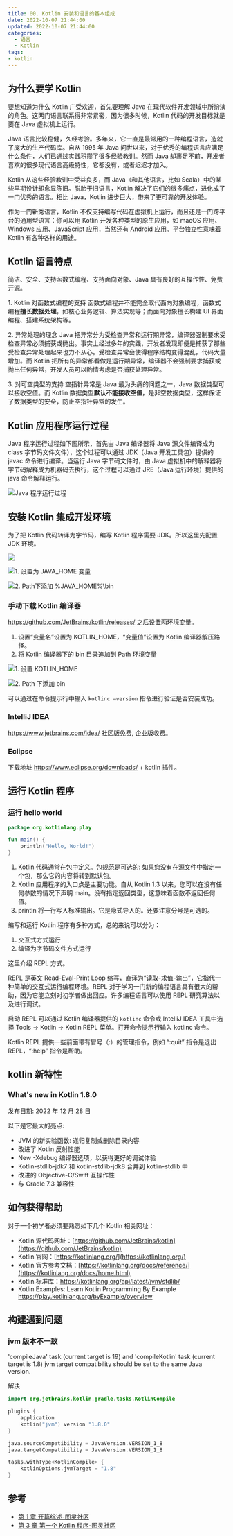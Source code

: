 ```yaml
---
title: 00. Kotlin 安装和语言的基本组成
date: 2022-10-07 21:44:00
updated: 2022-10-07 21:44:00
categories:
  - 语言
  - Kotlin
tags:
- kotlin
---
```


## 为什么要学 Kotlin

要想知道为什么 Kotlin 广受欢迎，首先要理解 Java 在现代软件开发领域中所扮演的角色。这两门语言联系得非常紧密，因为很多时候，Kotlin 代码的开发目标就是要在 Java 虚拟机上运行。

Java 语言比较稳健，久经考验。多年来，它一直是最常用的一种编程语言，造就了庞大的生产代码库。自从 1995 年 Java 问世以来，对于优秀的编程语言应满足什么条件，人们已通过实践积攒了很多经验教训。然而 Java 却裹足不前，开发者喜欢的很多现代语言高级特性，它都没有，或者迟迟才加入。

Kotlin 从这些经验教训中受益良多，而 Java（和其他语言，比如 Scala）中的某些早期设计却愈显陈旧。脱胎于旧语言，Kotlin 解决了它们的很多痛点，进化成了一门优秀的语言。相比 Java，Kotlin 进步巨大，带来了更可靠的开发体验。

作为一门新秀语言，Kotlin 不仅支持编写代码在虚拟机上运行，而且还是一门跨平台的通用型语言：你可以用 Kotlin 开发各种类型的原生应用，如 macOS 应用、Windows 应用、JavaScript 应用，当然还有 Android 应用。平台独立性意味着 Kotlin 有各种各样的用途。

## Kotlin 语言特点

简洁、安全、支持函数式编程、支持面向对象、Java 具有良好的互操作性、免费开源。

1\. Kotlin 对函数式编程的支持
函数式编程并不能完全取代面向对象编程，函数式编程**擅长数据处理**，如核心业务逻辑、算法实现等；而面向对象擅长构建 UI 界面编程、搭建系统架构等。

2\. 异常处理的理念
Java 把异常分为受检查异常和运行期异常，编译器强制要求受检查异常必须捕获或抛出。事实上经过多年的实践，开发者发现即便是捕获了那些受检查异常处理起来也力不从心。受检查异常会使得程序结构变得混乱，代码大量增加。而 Kotlin 把所有的异常都看做是运行期异常，编译器不会强制要求捕获或抛出任何异常，开发人员可以酌情考虑是否捕获处理异常。

3\. 对可空类型的支持
空指针异常是 Java 最为头痛的问题之一，Java 数据类型可以接收空值。而 Kotlin 数据类型**默认不能接收空值**，是非空数据类型，这样保证了数据类型的安全，防止空指针异常的发生。

## Kotlin 应用程序运行过程

Java 程序运行过程如下图所示，首先由 Java 编译器将 Java 源文件编译成为 class 字节码文件文件），这个过程可以通过 JDK（Java 开发工具包）提供的 javac 命令进行编译。当运行 Java 字节码文件时，由 Java 虚拟机中的解释器将字节码解释成为机器码去执行，这个过程可以通过 JRE（Java 运行环境）提供的 java 命令解释运行。

![Java 程序运行过程](https://upload-images.jianshu.io/upload_images/1662509-36a38306a7d97781.png?imageMogr2/auto-orient/strip%7CimageView2/2/w/1240)

## 安装 Kotlin 集成开发环境

为了把 Kotlin 代码转译为字节码，编写 Kotlin 程序需要 JDK。所以这里先配置 JDK 环境。

![](https://upload-images.jianshu.io/upload_images/1662509-e715aefc4c8f68aa.png?imageMogr2/auto-orient/strip%7CimageView2/2/w/1240)

![1. 设置为 JAVA_HOME 变量](https://upload-images.jianshu.io/upload_images/1662509-33e1322d3ff7f777.png?imageMogr2/auto-orient/strip%7CimageView2/2/w/1240)

![2. Path下添加 %JAVA_HOME%\bin](https://upload-images.jianshu.io/upload_images/1662509-e4f478bcd40250e4.png?imageMogr2/auto-orient/strip%7CimageView2/2/w/1240)

### 手动下载 Kotlin 编译器

<https://github.com/JetBrains/kotlin/releases/> 之后设置两环境变量。

1. 设置“变量名”设置为 KOTLIN_HOME，“变量值”设置为 Kotlin 编译器解压路径。
2. 将 Kotlin 编译器下的 bin 目录追加到 Path 环境变量

![1. 设置 KOTLIN_HOME](https://upload-images.jianshu.io/upload_images/1662509-da3d791203f2df2f.png?imageMogr2/auto-orient/strip%7CimageView2/2/w/1240)

![2. Path 下添加 bin](https://upload-images.jianshu.io/upload_images/1662509-7deb4e3cde605c35.png?imageMogr2/auto-orient/strip%7CimageView2/2/w/1240)

可以通过在命令提示行中输入 `kotlinc –version` 指令进行验证是否安装成功。

### IntelliJ IDEA

<https://www.jetbrains.com/idea/>
社区版免费, 企业版收费。

### Eclipse

下载地址 <https://www.eclipse.org/downloads/> + kotlin 插件。

## 运行 Kotlin 程序

### 运行 hello world

```kotlin
package org.kotlinlang.play

fun main() {
    println("Hello, World!")
}
```

1. Kotlin 代码通常在包中定义。包规范是可选的: 如果您没有在源文件中指定一个包，那么它的内容将转到默认包。
2. Kotlin 应用程序的入口点是主要功能。自从 Kotlin 1.3 以来，您可以在没有任何参数的情况下声明 main。没有指定返回类型，这意味着函数不返回任何值。
3. println 将一行写入标准输出。它是隐式导入的。还要注意分号是可选的。

编写和运行 Kotlin 程序有多种方式，总的来说可以分为：

1. 交互式方式运行
2. 编译为字节码文件方式运行

这里介绍 REPL 方式。

REPL 是英文 Read-Eval-Print Loop 缩写，直译为“读取-求值-输出”，它指代一种简单的交互式运行编程环境。REPL 对于学习一门新的编程语言具有很大的帮助，因为它能立刻对初学者做出回应。许多编程语言可以使用 REPL 研究算法以及进行调试。

启动 REPL 可以通过 Kotlin 编译器提供的 `kotlinc` 命令或 IntelliJ IDEA 工具中选择 Tools → Kotlin → Kotlin REPL 菜单。打开命令提示行输入 kotlinc 命令。

Kotlin REPL 提供一些前面带有冒号（:）的管理指令，例如 “:quit” 指令是退出 REPL，“:help” 指令是帮助。

## kotlin 新特性

### What's new in Kotlin 1.8.0

发布日期: 2022 年 12 月 28 日

以下是它最大的亮点:

* JVM 的新实验函数: 递归复制或删除目录内容
* 改进了 Kotlin 反射性能
* New -Xdebug 编译器选项，以获得更好的调试体验
* Kotlin-stdlib-jdk7 和 kotlin-stdlib-jdk8 合并到 kotlin-stdlib 中
* 改进的 Objective-C/Swift 互操作性
* 与 Gradle 7.3 兼容性

## 如何获得帮助

对于一个初学者必须要熟悉如下几个 Kotlin 相关网址：

* Kotlin 源代码网址：[https://github.com/JetBrains/kotlin](https://github.com/JetBrains/kotlin)
* Kotlin 官网：[https://kotlinlang.org/](https://kotlinlang.org/)
* Kotlin 官方参考文档：[https://kotlinlang.org/docs/reference/](https://kotlinlang.org/docs/home.html)
* Kotlin 标准库：<https://kotlinlang.org/api/latest/jvm/stdlib/>
* Kotlin Examples: Learn Kotlin Programming By Example <https://play.kotlinlang.org/byExample/overview>

## 构建遇到问题

### jvm 版本不一致

'compileJava' task (current target is 19) and 'compileKotlin' task (current target is 1.8) jvm target compatibility should be set to the same Java version.

解决

```kts
import org.jetbrains.kotlin.gradle.tasks.KotlinCompile

plugins {
    application
    kotlin("jvm") version "1.8.0"
}

java.sourceCompatibility = JavaVersion.VERSION_1_8
java.targetCompatibility = JavaVersion.VERSION_1_8

tasks.withType<KotlinCompile> {
    kotlinOptions.jvmTarget = "1.8"
}

```

## 参考

* [第 1 章 开篇综述-图灵社区](http://www.ituring.com.cn/book/tupubarticle/19716)
* [第 3 章 第一个 Kotlin 程序-图灵社区](http://www.ituring.com.cn/book/tupubarticle/19718)
